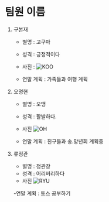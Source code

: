 # 팀원 이름
1. 구본재 
    - 별명 : 고구마
    - 성격 : 긍정적이다
    - 사진 : 
            ![KOO](https://github.com/quickview/ssafy_daejeon_4_6/blob/master/img/koo.jpg)
    
    - 연말 계획 : 가족들과 여행 계획
2. 오명현 
    - 별명 : 오맹
    - 성격 : 활발하다.
    - 사진 
            ![OH](https://github.com/quickview/ssafy_daejeon_4_6/blob/master/img/oh.png)
    
    - 연말 계획 : 친구들과 송.망년회 계획중
3. 류정관 
    - 별명 : 정관장
    - 성격 : 어리버리하다
    - 사진 
            ![RYU](https://github.com/quickview/ssafy_daejeon_4_6/blob/master/img/ryu.jpg)
    
    
    -연말 계획 : 토스 공부하기
